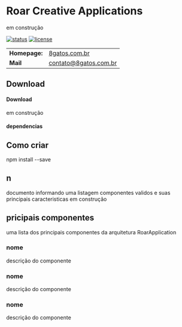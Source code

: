 Roar Creative Applications
========================================

em construção


[![status](https://img.shields.io/badge/status-em%20desenvolvimento-red.svg)]()
[![license](https://img.shields.io/github/license/mashape/apistatus.svg)]()


<table>
  <tr>
    <td><b>Homepage:</b></td>
    <td>
      <a href="https://8gatos.com.br/">8gatos.com.br</a>
    </td>
  </tr>
  <tr>
    <td><b>Mail</b></td>
    <td>
      <a href="https://contato@8gatos.com.br">contato@8gatos.com.br</a>
    </td>
  </tr>
</table>

Download
-------------

#### Download 
em construção

#### dependencias

Como criar
------------

npm install --save



n
------------

documento informando uma listagem componentes validos e suas principais caracteristicas
em construção


pricipais componentes
----------------------------

uma lista dos principais componentes da arquitetura RoarApplication

### nome

descrição do componente

### nome

descrição do componente

### nome

descrição do componente